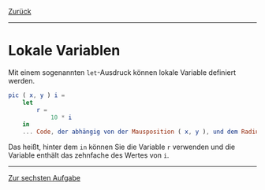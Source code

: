 [Zurück](MousePosition.md)

---

# Lokale Variablen

Mit einem sogenannten `let`-Ausdruck können lokale Variable definiert werden.

```elm
pic ( x, y ) i =
    let
        r =
            10 * i
    in
    ... Code, der abhängig von der Mausposition ( x, y ), und dem Radius r ist
```

Das heißt, hinter dem `in` können Sie die Variable `r` verwenden und die Variable enthält das zehnfache des Wertes von `i`.

---

[Zur sechsten Aufgabe](Mouse.md)
